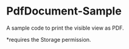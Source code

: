 # PdfDocument-Sample

A sample code to print the visible view as PDF.

*requires the Storage permission.
